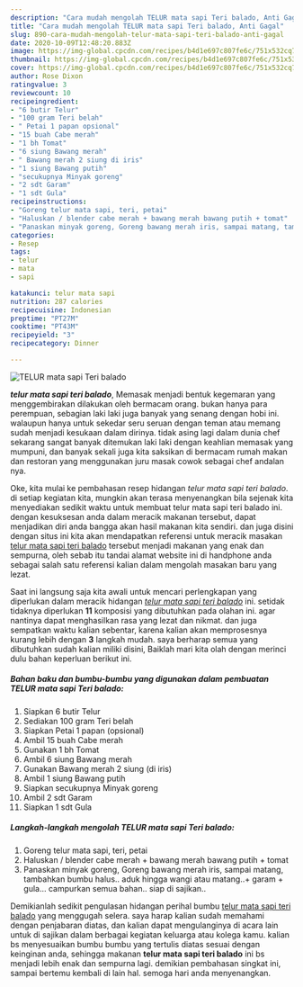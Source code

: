 ```yaml
---
description: "Cara mudah mengolah TELUR mata sapi Teri balado, Anti Gagal"
title: "Cara mudah mengolah TELUR mata sapi Teri balado, Anti Gagal"
slug: 890-cara-mudah-mengolah-telur-mata-sapi-teri-balado-anti-gagal
date: 2020-10-09T12:48:20.883Z
image: https://img-global.cpcdn.com/recipes/b4d1e697c807fe6c/751x532cq70/telur-mata-sapi-teri-balado-foto-resep-utama.jpg
thumbnail: https://img-global.cpcdn.com/recipes/b4d1e697c807fe6c/751x532cq70/telur-mata-sapi-teri-balado-foto-resep-utama.jpg
cover: https://img-global.cpcdn.com/recipes/b4d1e697c807fe6c/751x532cq70/telur-mata-sapi-teri-balado-foto-resep-utama.jpg
author: Rose Dixon
ratingvalue: 3
reviewcount: 10
recipeingredient:
- "6 butir Telur"
- "100 gram Teri belah"
- " Petai 1 papan opsional"
- "15 buah Cabe merah"
- "1 bh Tomat"
- "6 siung Bawang merah"
- " Bawang merah 2 siung di iris"
- "1 siung Bawang putih"
- "secukupnya Minyak goreng"
- "2 sdt Garam"
- "1 sdt Gula"
recipeinstructions:
- "Goreng telur mata sapi, teri, petai"
- "Haluskan / blender cabe merah + bawang merah bawang putih + tomat"
- "Panaskan minyak goreng, Goreng bawang merah iris, sampai matang, tambahkan bumbu halus.. aduk hingga wangi atau matang..+ garam + gula... campurkan semua bahan.. siap di sajikan.."
categories:
- Resep
tags:
- telur
- mata
- sapi

katakunci: telur mata sapi 
nutrition: 287 calories
recipecuisine: Indonesian
preptime: "PT27M"
cooktime: "PT43M"
recipeyield: "3"
recipecategory: Dinner

---
```



![TELUR mata sapi Teri balado](https://img-global.cpcdn.com/recipes/b4d1e697c807fe6c/751x532cq70/telur-mata-sapi-teri-balado-foto-resep-utama.jpg)

<b><i>telur mata sapi teri balado</i></b>, Memasak menjadi bentuk kegemaran yang menggembirakan dilakukan oleh bermacam orang. bukan hanya para perempuan, sebagian laki laki juga banyak yang senang dengan hobi ini. walaupun hanya untuk sekedar seru seruan dengan teman atau memang sudah menjadi kesukaan dalam dirinya. tidak asing lagi dalam dunia chef sekarang sangat banyak ditemukan laki laki dengan keahlian memasak yang mumpuni, dan banyak sekali juga kita saksikan di bermacam rumah makan dan restoran yang menggunakan juru masak cowok sebagai chef andalan nya.



Oke, kita mulai ke pembahasan resep hidangan <i>telur mata sapi teri balado</i>. di setiap kegiatan kita, mungkin akan terasa menyenangkan bila sejenak kita menyediakan sedikit waktu untuk membuat telur mata sapi teri balado ini. dengan kesuksesan anda dalam meracik makanan tersebut, dapat menjadikan diri anda bangga akan hasil makanan kita sendiri. dan juga disini dengan situs ini kita akan mendapatkan referensi untuk meracik masakan <u>telur mata sapi teri balado</u> tersebut menjadi makanan yang enak dan sempurna, oleh sebab itu tandai alamat website ini di handphone anda sebagai salah satu referensi kalian dalam mengolah masakan baru yang lezat.


Saat ini langsung saja kita awali untuk mencari perlengkapan yang diperlukan dalam meracik hidangan <u><i>telur mata sapi teri balado</i></u> ini. setidak tidaknya diperlukan <b>11</b> komposisi yang dibutuhkan pada olahan ini. agar nantinya dapat menghasilkan rasa yang lezat dan nikmat. dan juga sempatkan waktu kalian sebentar, karena kalian akan memprosesnya kurang lebih dengan <b>3</b> langkah mudah. saya berharap semua yang dibutuhkan sudah kalian miliki disini, Baiklah mari kita olah dengan merinci dulu bahan keperluan berikut ini.

<!--inarticleads1-->

##### Bahan baku dan bumbu-bumbu yang digunakan dalam pembuatan TELUR mata sapi Teri balado:

1. Siapkan 6 butir Telur
1. Sediakan 100 gram Teri belah
1. Siapkan  Petai 1 papan (opsional)
1. Ambil 15 buah Cabe merah
1. Gunakan 1 bh Tomat
1. Ambil 6 siung Bawang merah
1. Gunakan  Bawang merah 2 siung (di iris)
1. Ambil 1 siung Bawang putih
1. Siapkan secukupnya Minyak goreng
1. Ambil 2 sdt Garam
1. Siapkan 1 sdt Gula




<!--inarticleads2-->

##### Langkah-langkah mengolah TELUR mata sapi Teri balado:

1. Goreng telur mata sapi, teri, petai
1. Haluskan / blender cabe merah + bawang merah bawang putih + tomat
1. Panaskan minyak goreng, Goreng bawang merah iris, sampai matang, tambahkan bumbu halus.. aduk hingga wangi atau matang..+ garam + gula... campurkan semua bahan.. siap di sajikan..




Demikianlah sedikit pengulasan hidangan perihal bumbu <u>telur mata sapi teri balado</u> yang menggugah selera. saya harap kalian sudah memahami dengan penjabaran diatas, dan kalian dapat mengulanginya di acara lain untuk di sajikan dalam berbagai kegiatan keluarga atau kolega kamu. kalian bs menyesuaikan bumbu bumbu yang tertulis diatas sesuai dengan keinginan anda, sehingga makanan <b>telur mata sapi teri balado</b> ini bs menjadi lebih enak dan sempurna lagi. demikian pembahasan singkat ini, sampai bertemu kembali di lain hal. semoga hari anda menyenangkan.
